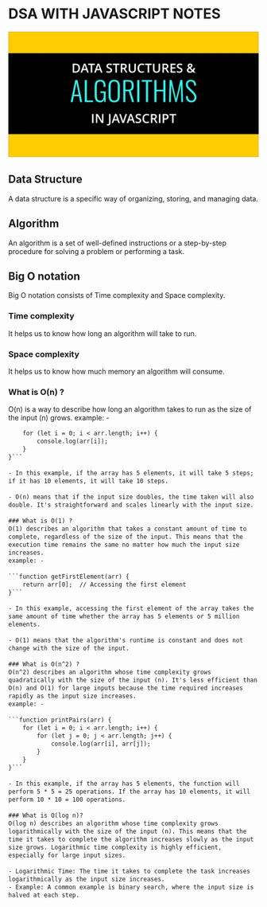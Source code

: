 # DSA WITH JAVASCRIPT NOTES

![Project Screenshot](./assets/dsa.png)

## Data Structure
A data structure is a specific way of organizing, storing, and managing data.

## Algorithm
An algorithm is a set of well-defined instructions or a step-by-step procedure for solving a problem or performing a task.

## Big O notation
Big O notation consists of Time complexity and Space complexity.

### Time complexity
It helps us to know how long an algorithm will take to run.

### Space complexity
It helps us to know how much memory an algorithm will consume.

### What is O(n) ?
O(n) is a way to describe how long an algorithm takes to run as the size of the input (n) grows.
example: -

```function printElements(arr) {
    for (let i = 0; i < arr.length; i++) {
        console.log(arr[i]);
    }
}```

- In this example, if the array has 5 elements, it will take 5 steps; if it has 10 elements, it will take 10 steps.

- O(n) means that if the input size doubles, the time taken will also double. It's straightforward and scales linearly with the input size.

### What is O(1) ?
O(1) describes an algorithm that takes a constant amount of time to complete, regardless of the size of the input. This means that the execution time remains the same no matter how much the input size increases.
example: - 

```function getFirstElement(arr) {
    return arr[0];  // Accessing the first element
}```

- In this example, accessing the first element of the array takes the same amount of time whether the array has 5 elements or 5 million elements.

- O(1) means that the algorithm's runtime is constant and does not change with the size of the input.

### What is O(n^2) ?
O(n^2) describes an algorithm whose time complexity grows quadratically with the size of the input (n). It's less efficient than O(n) and O(1) for large inputs because the time required increases rapidly as the input size increases.
example: - 

```function printPairs(arr) {
    for (let i = 0; i < arr.length; i++) {
        for (let j = 0; j < arr.length; j++) {
            console.log(arr[i], arr[j]);
        }
    }
}```

- In this example, if the array has 5 elements, the function will perform 5 * 5 = 25 operations. If the array has 10 elements, it will perform 10 * 10 = 100 operations.

### What is O(log n)?
O(log n) describes an algorithm whose time complexity grows logarithmically with the size of the input (n). This means that the time it takes to complete the algorithm increases slowly as the input size grows. Logarithmic time complexity is highly efficient, especially for large input sizes.

- Logarithmic Time: The time it takes to complete the task increases logarithmically as the input size increases.
- Example: A common example is binary search, where the input size is halved at each step.
